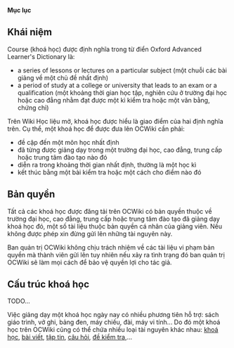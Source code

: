 **Mục lục**


## Khái niệm ##

Course (khoá học) được định nghĩa trong từ điển Oxford Advanced Learner's Dictionary là:

  * a series of lessons or lectures on a particular subject
(một chuỗi các bài giảng về một chủ đề nhất định)
  * a period of study at a college or university that leads to an exam or a qualification
(một khoảng thời gian học tập, nghiên cứu ở trường đại học hoặc cao đẳng nhằm đạt được một kì kiểm tra hoặc một văn bằng, chứng chỉ)

Trên Wiki Học liệu mở, khoá học được hiểu là giao điểm của hai định nghĩa trên. Cụ thể, một khoá học để được đưa lên OCWiki cần phải:
  * đề cập đến một môn học nhất định
  * đã từng được giảng dạy trong một trường đại học, cao đẳng, trung cấp hoặc trung tâm đào tạo nào đó
  * diễn ra trong khoảng thời gian nhất định, thường là một học kì
  * kết thúc bằng một bài kiểm tra hoặc một cách cho điểm nào đó

## Bản quyền ##

Tất cả các khoá học được đăng tải trên OCWiki có bản quyền thuộc về trường đại học, cao đẳng, trung cấp hoặc trung tâm đào tạo đã giảng dạy khoá học đó, một số tài liệu thuộc bản quyền cá nhân của giảng viên. Nếu không được phép xin đừng gửi lên những tài nguyên này.

Ban quản trị OCWiki không chịu trách nhiệm về các tài liệu vi phạm bản quyền mà thành viên gửi lên tuy nhiên nếu xảy ra tình trạng đó ban quản trị OCWiki sẽ làm mọi cách để bảo vệ quyền lợi cho tác giả.

## Cấu trúc khoá học ##

TODO...

Việc giảng dạy một khoá học ngày nay có nhiều phương tiên hỗ trợ: sách giáo trình, vở ghi, bảng đen, máy chiếu, đài, máy vi tính... Do đó một khoá học trên OCWiki cũng có thể chứa nhiều loại tài nguyên khác nhau: [khoá học](CourseHome.md), [bài viết](TextArticle.md), [tập tin](UnhostedFile.md), [câu hỏi](Question.md), [đề kiểm tra](Test.md),...